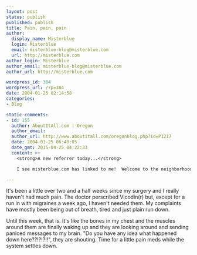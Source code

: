 ```yaml
---
layout: post
status: publish
published: publish
title: Pain, pain, pain
author:
  display_name: Misterblue
  login: Misterblue
  email: misterblue-blog@misterblue.com
  url: http://misterblue.com
author_login: Misterblue
author_email: misterblue-blog@misterblue.com
author_url: http://misterblue.com

wordpress_id: 384
wordpress_url: /?p=384
date: 2004-01-25 02:14:58
categories:
- Blog

static-comments:
- id: 155
  author: AboutItAll.com | Oregon
  author_email: 
  author_url: http://www.aboutitall.com/oregonblog.php?id=P1217
  date: 2004-01-25 06:40:05
  date_gmt: 2015-04-25 04:22:33
  content: >+
    <strong>A new referrer today...</strong>

    I see misterblue.com has linked to me!  Welcome to the neighborhood.   And congrats on surviving what looks to be a very scary time!

---
```

<p>
It's been a little over two and a half weeks since my surgery and I really haven't had much pain.
The doctor perscribed Vicodin(r) but, except for a run in with migraines a week ago, I haven't needed them.
My complaints have mostly been being out of breath, tired and just plain run down.
</p>
<p>
Until this week, that is.
It's like the bones in my chest and the muscles around them are finally waking up and they are looking around and sending paniced messages to my brain.
"Do you have any idea what happened down here??!?!?!!", they are shouting.
Time for a little pain meds while the system settles down.
</p>
